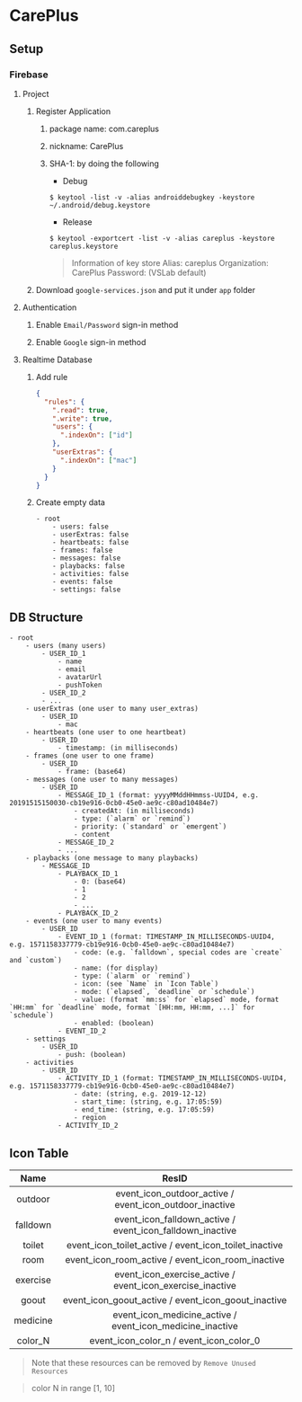 # CarePlus

## Setup

### Firebase

1. Project

    1. Register Application
    
        1. package name: com.careplus
        
        1. nickname: CarePlus
        
        1. SHA-1: by doing the following
        
            * Debug
            ```
            $ keytool -list -v -alias androiddebugkey -keystore ~/.android/debug.keystore
            ```
            
            * Release
            ```
            $ keytool -exportcert -list -v -alias careplus -keystore careplus.keystore
            ```
            
            > Information of key store
            >   Alias: careplus
            >   Organization: CarePlus
            >   Password: (VSLab default)
            
    2. Download `google-services.json` and put it under `app` folder
             
1. Authentication

    1. Enable `Email/Password` sign-in method
     
    1. Enable `Google` sign-in method 

1. Realtime Database

    1. Add rule
    
        ```json
        {
          "rules": {
            ".read": true,
            ".write": true,
            "users": {
              ".indexOn": ["id"]
            },
            "userExtras": {
              ".indexOn": ["mac"]
            }
          }
        }
        ```
        
    2. Create empty data
    
        ```
        - root
            - users: false
            - userExtras: false
            - heartbeats: false
            - frames: false
            - messages: false
            - playbacks: false
            - activities: false
            - events: false
            - settings: false
        ```


## DB Structure

```
- root
    - users (many users)
        - USER_ID_1
            - name
            - email
            - avatarUrl
            - pushToken
        - USER_ID_2
        - ...
    - userExtras (one user to many user_extras)
        - USER_ID
            - mac
    - heartbeats (one user to one heartbeat)
        - USER_ID
            - timestamp: (in milliseconds)
    - frames (one user to one frame)
        - USER_ID
            - frame: (base64)
    - messages (one user to many messages)
        - USER_ID
            - MESSAGE_ID_1 (format: yyyyMMddHHmmss-UUID4, e.g. 20191515150030-cb19e916-0cb0-45e0-ae9c-c80ad10484e7)
                - createdAt: (in milliseconds)
                - type: (`alarm` or `remind`)
                - priority: (`standard` or `emergent`)
                - content
            - MESSAGE_ID_2
            - ...
    - playbacks (one message to many playbacks)
        - MESSAGE_ID
            - PLAYBACK_ID_1
                - 0: (base64) 
                - 1
                - 2
                - ...
            - PLAYBACK_ID_2
    - events (one user to many events)
        - USER_ID
            - EVENT_ID_1 (format: TIMESTAMP_IN_MILLISECONDS-UUID4, e.g. 1571158337779-cb19e916-0cb0-45e0-ae9c-c80ad10484e7)
                - code: (e.g. `falldown`, special codes are `create` and `custom`)   
                - name: (for display)
                - type: (`alarm` or `remind`)
                - icon: (see `Name` in `Icon Table`)
                - mode: (`elapsed`, `deadline` or `schedule`)
                - value: (format `mm:ss` for `elapsed` mode, format `HH:mm` for `deadline` mode, format `[HH:mm, HH:mm, ...]` for `schedule`)
                - enabled: (boolean)
            - EVENT_ID_2
    - settings
        - USER_ID
            - push: (boolean)
    - activities
        - USER_ID
            - ACTIVITY_ID_1 (format: TIMESTAMP_IN_MILLISECONDS-UUID4, e.g. 1571158337779-cb19e916-0cb0-45e0-ae9c-c80ad10484e7)
                - date: (string, e.g. 2019-12-12)
                - start_time: (string, e.g. 17:05:59)
                - end_time: (string, e.g. 17:05:59)
                - region
            - ACTIVITY_ID_2
```

## Icon Table

| Name     | ResID                                                     |
|:--------:|:---------------------------------------------------------:|
| outdoor  | event_icon_outdoor_active / event_icon_outdoor_inactive   |
| falldown | event_icon_falldown_active / event_icon_falldown_inactive |
| toilet   | event_icon_toilet_active / event_icon_toilet_inactive     |
| room     | event_icon_room_active / event_icon_room_inactive         |
| exercise | event_icon_exercise_active / event_icon_exercise_inactive |
| goout    | event_icon_goout_active / event_icon_goout_inactive       |
| medicine | event_icon_medicine_active / event_icon_medicine_inactive |
| color_N  | event_icon_color_n / event_icon_color_0                   |

> Note that these resources can be removed by `Remove Unused Resources`

> color N in range [1, 10]
